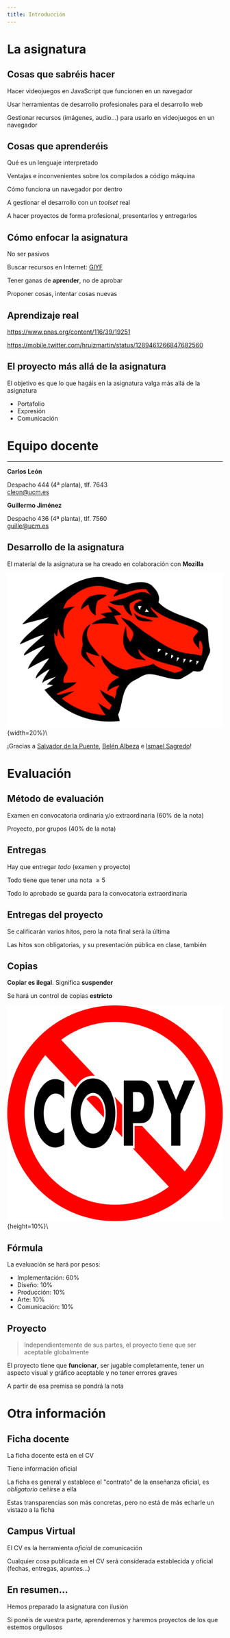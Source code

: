 ```yaml
---
title: Introducción
---
```


# La asignatura


## Cosas que sabréis hacer

Hacer videojuegos en JavaScript que funcionen en un navegador

Usar herramientas de desarrollo profesionales para el desarrollo web

Gestionar recursos (imágenes, audio...) para usarlo en videojuegos en un navegador


## Cosas que aprenderéis

Qué es un lenguaje interpretado

Ventajas e inconvenientes sobre los compilados a código máquina

Cómo funciona un navegador por dentro

A gestionar el desarrollo con un *toolset* real

A hacer proyectos de forma profesional, presentarlos y entregarlos


## Cómo enfocar la asignatura

No ser pasivos

Buscar recursos en Internet: [GIYF](https://es.wikipedia.org/wiki/GIYF)

Tener ganas de **aprender**, no de aprobar

Proponer cosas, intentar cosas nuevas

<!-- [Soltar sermón motivador]{.fragment} -->


## Aprendizaje real

<https://www.pnas.org/content/116/39/19251>

<https://mobile.twitter.com/hruizmartin/status/1289461266847682560>

## El proyecto más allá de la asignatura

El objetivo es que lo que hagáis en la asignatura valga más allá de la asignatura

- Portafolio
- Expresión
- Comunicación



# Equipo docente

---

**Carlos León**

Despacho 444 (4ª planta), tlf. 7643 \
<cleon@ucm.es>

**Guillermo Jiménez**

Despacho 436 (4ª planta), tlf. 7560 \
<guille@ucm.es>


## Desarrollo de la asignatura

El material de la asignatura se ha creado en colaboración con **Mozilla**

![Mozilla](mozilla.png){width=20%}\

¡Gracias a [Salvador de la Puente](https://es.linkedin.com/in/delapuente), [Belén Albeza](https://es.linkedin.com/in/belenalbeza) e [Ismael Sagredo](https://es.linkedin.com/in/ismael-sagredo-olivenza-b16b6937)!

# Evaluación

## Método de evaluación

Examen en convocatoria ordinaria y/o extraordinaria (60% de la nota)

Proyecto, por grupos (40% de la nota)


## Entregas

Hay que entregar *todo* (examen y proyecto)

Todo tiene que tener una nota $\geq 5$

Todo lo aprobado se guarda para la convocatoria extraordinaria


## Entregas del proyecto

Se calificarán varios hitos, pero la nota final será la última

Las hitos son obligatorias, y su presentación pública en clase, también


## Copias

**Copiar es ilegal**. Significa **suspender**

Se hará un control de copias **estricto**

![No copiar](no_copy.svg){height=10%}\


## Fórmula

La evaluación se hará por pesos:

- Implementación: 60%
- Diseño: 10%
- Producción: 10%
- Arte: 10%
- Comunicación: 10%

## Proyecto

> Independientemente de sus partes, el proyecto tiene que ser aceptable globalmente

El proyecto tiene que **funcionar**, ser jugable completamente, tener un aspecto visual y gráfico aceptable y no tener errores graves

A partir de esa premisa se pondrá la nota

# Otra información


## Ficha docente

La ficha docente está en el CV

Tiene información oficial

La ficha es general y establece el "contrato" de la enseñanza oficial, es *obligatorio* ceñirse a ella

Estas transparencias son más concretas, pero no está de más echarle un vistazo a la ficha


## Campus Virtual

El CV es la herramienta *oficial* de comunicación

Cualquier cosa publicada en el CV será considerada establecida y oficial (fechas, entregas, apuntes...)


## En resumen...

Hemos preparado la asignatura con ilusión

Si ponéis de vuestra parte, aprenderemos y haremos proyectos de los que estemos orgullosos
